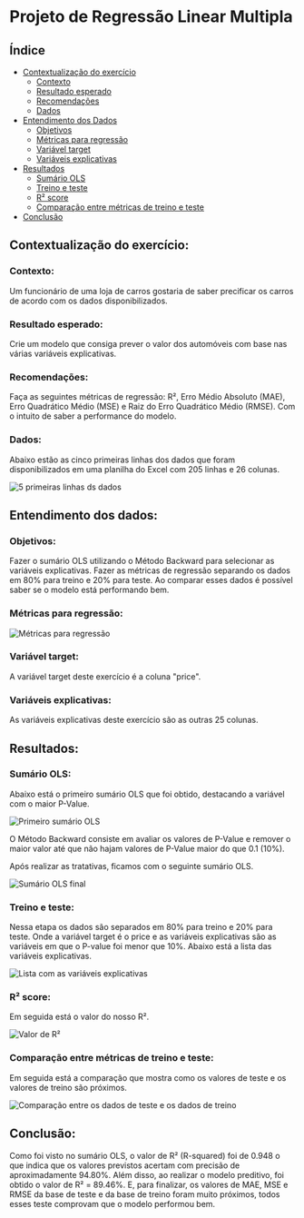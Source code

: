 # Projeto de Regressão Linear Multipla

## Índice
- [Contextualização do exercício](#contextualização-do-exercício)
    - [Contexto](#contexto)
    - [Resultado esperado](#resultado-esperado)
    - [Recomendações](#recomendações)
    - [Dados](#dados)
- [Entendimento dos Dados](#entendimento-dos-dados)
    - [Objetivos](#objetivos)
    - [Métricas para regressão](#métricas-para-regressão)    
    - [Variável target](#variável-target)
    - [Variáveis explicativas](#variáveis-explicativas)
- [Resultados](#resultados)
    - [Sumário OLS](#sumário-ols)
    - [Treino e teste](#treino-e-teste)
    - [R² score](#r²-score)
    - [Comparação entre métricas de treino e teste](#comparação-entre-métricas-de-treino-e-teste)
- [Conclusão](#conclusão)

## Contextualização do exercício:
### Contexto:
Um funcionário de uma loja de carros gostaria de saber precificar os carros de acordo com os dados disponibilizados.
### Resultado esperado:
Crie um modelo que consiga prever o valor dos automóveis com base nas várias variáveis explicativas.
### Recomendações:
Faça as seguintes métricas de regressão: R², Erro Médio Absoluto (MAE), Erro Quadrático Médio (MSE) e Raiz do Erro Quadrático Médio (RMSE). Com o intuito de saber a performance do modelo.  
### Dados:
Abaixo estão as cinco primeiras linhas dos dados que foram disponibilizados em uma planilha do Excel com 205 linhas e 26 colunas.

![5 primeiras linhas ds dados](./images/Dados_iniciais.png)


## Entendimento dos dados:
### Objetivos:
Fazer o sumário OLS utilizando o Método Backward para selecionar as variáveis explicativas.
Fazer as métricas de regressão separando os dados em 80% para treino e 20% para teste. Ao comparar esses dados é possível saber se o modelo está performando bem.
### Métricas para regressão:

![Métricas para regressão](./images/Metricas.png)

### Variável target:
A variável target deste exercício é a coluna "price".
### Variáveis explicativas:
As variáveis explicativas deste exercício são as outras 25 colunas.

## Resultados:
### Sumário OLS:
Abaixo está o primeiro sumário OLS que foi obtido, destacando a variável com o maior P-Value.

![Primeiro sumário OLS](./images/Sumario_ols_1.png)

O Método Backward consiste em avaliar os valores de P-Value e remover o maior valor até que não hajam valores de P-Value maior do que 0.1 (10%).

Após realizar as tratativas, ficamos com o seguinte sumário OLS.

![Sumário OLS final](./images/Sumario_ols_2.png)
### Treino e teste:
Nessa etapa os dados são separados em 80% para treino e 20% para teste. Onde a variável target é o price e as variáveis explicativas são as variáveis em que o P-value foi menor que 10%. Abaixo está a lista das variáveis explicativas.

![Lista com as variáveis explicativas](./images/Variaveis_explicativas.png)

### R² score:
Em seguida está o valor do nosso R².

![Valor de R²](./images/R2.png)

### Comparação entre métricas de treino e teste:
Em seguida está a comparação que mostra como os valores de teste e os valores de treino são próximos.

![Comparação entre os dados de teste e os dados de treino](./images/Comparacao.png)


## Conclusão:

Como foi visto no sumário OLS, o valor de R² (R-squared) foi de 0.948 o que indica que os valores previstos acertam com precisão de aproximadamente 94.80%. Além disso, ao realizar o modelo preditivo, foi obtido o valor de R² = 89.46%. E, para finalizar, os valores de MAE, MSE e RMSE da base de teste e da base de treino foram muito próximos, todos esses teste comprovam que o modelo performou bem.